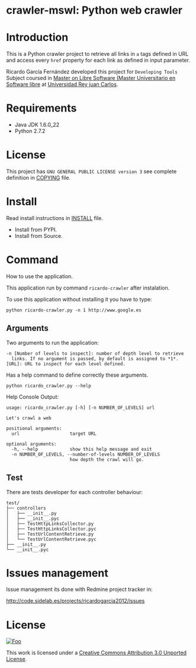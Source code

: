 crawler-mswl: Python web crawler
=================================

Introduction
=============

This is a Python crawler project to retrieve all links in `a` tags defined in URL and access every `href` property for each link as defined in input parameter.

Ricardo García Fernández developed this project for ``Developing Tools`` Subject coursed in [Master on Libre Software (Master Universitario en Software libre](http://master.libresoft.es/) at [Universidad Rey juan Carlos](http://www.urjc.es/).

Requirements
=============

* Java JDK 1.6.0_22
* Python 2.7.2

License
========

This project has ``GNU GENERAL PUBLIC LICENSE version 3`` see complete definition in [COPYING](COPYING) file.

Install
========

Read install instructions in [INSTALL](INSTALL) file.

* Install from PYPI.
* Install from Source.

Command
========

How to use the application.

This application run by command `ricardo-crawler` after instalation.

To use this application without installing it you have to type:

```shell
python ricardo-crawler.py -n 1 http://www.google.es
```

Arguments
----------

Two arguments to run the application:
```shell
-n [Number of levels to inspect]: number of depth level to retrieve 
  links. If no argument is passed, by default is assigned to *1*.
[URL]: URL to inspect for each level defined.
```

Has a help command to define correctly these arguments.
```shell
python ricardo_crawler.py --help
```

Help Console Output:

```shell
usage: ricardo_crawler.py [-h] [-n NUMBER_OF_LEVELS] url

Let's crawl a web

positional arguments:
  url                   target URL

optional arguments:
  -h, --help            show this help message and exit
  -n NUMBER_OF_LEVELS, --number-of-levels NUMBER_OF_LEVELS
                        how depth the crawl will go.
```

Test
-----

There are tests developer for each controller behaviour:

```shell
test/
├── controllers
│   ├── __init__.py
│   ├── __init__.pyc
│   ├── TestHttpLinksCollector.py
│   ├── TestHttpLinksCollector.pyc
│   ├── TestUrlContentRetrieve.py
│   └── TestUrlContentRetrieve.pyc
├── __init__.py
└── __init__.pyc
```

Issues management
==================

Issue management its done with Redmine project tracker in:

  http://code.sidelab.es/projects/ricardogarcia2012/issues

License
========

<a href="http://creativecommons.org/licenses/by/3.0/" rel="Creative Commons Attribution 3.0">![Foo](http://i.creativecommons.org/l/by/3.0/88x31.png)</a>

This work is licensed under a [Creative Commons Attribution 3.0 Unported License](http://creativecommons.org/licenses/by/3.0/).
